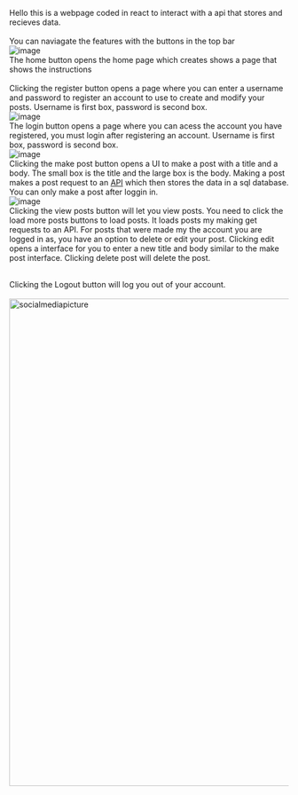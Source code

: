 Hello this is a webpage coded in react to interact with a api that stores and recieves data.<br />
<br />
You can naviagate the features with the buttons in the top bar<br />
![image](https://github.com/user-attachments/assets/d374a02b-eaf3-40c0-bda0-fed621fe63fa)
<br />
The home button opens the home page which creates shows a page that shows the instructions<br />
<br />
Clicking the register button opens a page where you can enter a username and password to register an account to use to create and modify your posts. Username is first box, password is second box.<br />
![image](https://github.com/user-attachments/assets/a0e41172-2822-4ff7-8a3e-eeb7e7bda82d)
<br />
The login button opens a page where you can acess the account you have registered, you must login after registering an account. Username is first box, password is second box.<br />
![image](https://github.com/user-attachments/assets/fb33b181-20d3-49da-84b6-6c08aa673509)
<br />
Clicking the make post button opens a UI to make a post with a title and a body. The small box is the title and the large box is the body. Making a post makes a post request to an [API](https://github.com/spencep1/server_social_media) which then stores the data in a sql database. You can only make a post after loggin in.<br />
![image](https://github.com/user-attachments/assets/f73ca0a4-e81a-4bdf-aa6a-853cecd15285)
<br />
Clicking the view posts button will let you view posts. You need to click the load more posts buttons to load posts. It loads posts my making get requests to an API. For posts that were made my the account you are logged in as, you have an option to delete or edit your post. Clicking edit opens a interface for you to enter a new title and body similar to the make post interface. Clicking delete post will delete the post.<br /><br />

Clicking the Logout button will log you out of your account.<br />
<br />
<img width="879" alt="socialmediapicture" src="https://github.com/user-attachments/assets/8e1c858b-5aa5-4579-aeef-13d2c4f34db7">
